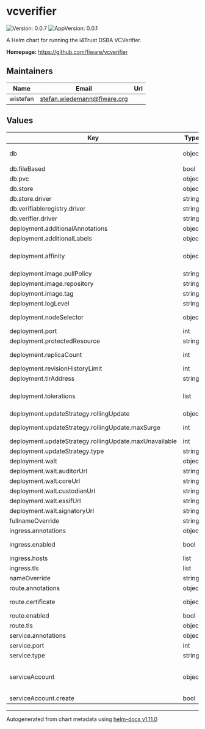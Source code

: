 # vcverifier

![Version: 0.0.7](https://img.shields.io/badge/Version-0.0.7-informational?style=flat-square) ![AppVersion: 0.0.1](https://img.shields.io/badge/AppVersion-0.0.1-informational?style=flat-square)

A Helm chart for running the i4Trust DSBA VCVerifier.

**Homepage:** <https://github.com/fiware/vcverifier>

## Maintainers

| Name | Email | Url |
| ---- | ------ | --- |
| wistefan | <stefan.wiedemann@fiware.org> |  |

## Values

| Key | Type | Default | Description |
|-----|------|---------|-------------|
| db | object | `{"fileBased":true,"pvc":{"size":"1Gi"},"store":{"connectionString":"file:/db/issuer.sqlite?mode=rwc&cache=shared&_fk=1","driver":"sqlite3"},"verifiableregistry":{"connectionString":"file:/db/verifiableregistry.sqlite?mode=rwc&cache=shared&_fk=1","driver":"sqlite3"},"verifier":{"connectionString":"file:/db/verifier.sqlite?mode=rwc&cache=shared&_fk=1","driver":"sqlite3"}}` | configuration for the databse |
| db.fileBased | bool | `true` | should a filebased db used?  |
| db.pvc | object | `{"size":"1Gi"}` | pvc to be used for the sqlite |
| db.store | object | `{"connectionString":"file:/db/issuer.sqlite?mode=rwc&cache=shared&_fk=1","driver":"sqlite3"}` | config for the individual components |
| db.store.driver | string | `"sqlite3"` | database driver to be used |
| db.verifiableregistry.driver | string | `"sqlite3"` | database driver to be used |
| db.verifier.driver | string | `"sqlite3"` | database driver to be used |
| deployment.additionalAnnotations | object | `{}` | additional annotations for the deployment, if required |
| deployment.additionalLabels | object | `{}` | additional labels for the deployment, if required |
| deployment.affinity | object | `{}` | affinity template ref: https://kubernetes.io/docs/concepts/configuration/assign-pod-node/#affinity-and-anti-affinity |
| deployment.image.pullPolicy | string | `"IfNotPresent"` | specification of the image pull policy |
| deployment.image.repository | string | `"quay.io/fiware/vcverifier"` | image name |
| deployment.image.tag | string | `"0.0.1"` | tag of the image to be used |
| deployment.logLevel | string | `"DEBUG"` | logLevel of the application |
| deployment.nodeSelector | object | `{}` | selector template ref: https://kubernetes.io/docs/user-guide/node-selection/ |
| deployment.port | int | `3000` | port to run the container at |
| deployment.protectedResource | string | `nil` | url of the resource to request  |
| deployment.replicaCount | int | `1` | initial number of target replications, can be different if autoscaling is enabled |
| deployment.revisionHistoryLimit | int | `3` | number of old replicas to be retained |
| deployment.tirAddress | string | `nil` |  |
| deployment.tolerations | list | `[]` | tolerations template ref: ref: https://kubernetes.io/docs/concepts/configuration/taint-and-toleration/ |
| deployment.updateStrategy.rollingUpdate | object | `{"maxSurge":1,"maxUnavailable":0}` | new pods will be added gradually |
| deployment.updateStrategy.rollingUpdate.maxSurge | int | `1` | number of pods that can be created above the desired amount while updating |
| deployment.updateStrategy.rollingUpdate.maxUnavailable | int | `0` | number of pods that can be unavailable while updating |
| deployment.updateStrategy.type | string | `"RollingUpdate"` | type of the update |
| deployment.walt | object | `{"auditorUrl":"https://auditor.walt","coreUrl":"https://core.walt","custodianUrl":"https://custodian.walt","essifUrl":"https://essif.walt","signatoryUrl":"https://signatory.walt"}` | urls of vcwalt to connect to |
| deployment.walt.auditorUrl | string | `"https://auditor.walt"` | address of the auditor api |
| deployment.walt.coreUrl | string | `"https://core.walt"` | address of the core api |
| deployment.walt.custodianUrl | string | `"https://custodian.walt"` | address of the custodian api |
| deployment.walt.essifUrl | string | `"https://essif.walt"` | address of the essif api |
| deployment.walt.signatoryUrl | string | `"https://signatory.walt"` | address of the signatory api |
| fullnameOverride | string | `""` |  |
| ingress.annotations | object | `{}` | annotations to be added to the ingress |
| ingress.enabled | bool | `false` | should there be an ingress to connect the activation service with the public internet |
| ingress.hosts | list | `[]` | all hosts to be provided |
| ingress.tls | list | `[]` | configure the ingress' tls |
| nameOverride | string | `""` |  |
| route.annotations | object | `{}` | annotations to be added to the route |
| route.certificate | object | `{}` | see: https://github.com/FIWARE-Ops/fiware-gitops/blob/master/doc/ROUTES.md |
| route.enabled | bool | `false` |  |
| route.tls | object | `{"termination":"edge"}` | tls configuration for the route |
| service.annotations | object | `{}` | additional annotations, if required |
| service.port | int | `3000` | port to be set for the internal service |
| service.type | string | `"ClusterIP"` | service type |
| serviceAccount | object | `{"create":false}` | if a specific service account should be used, it can be configured here ref: https://kubernetes.io/docs/tasks/configure-pod-container/configure-service-account/ |
| serviceAccount.create | bool | `false` | specifies if the account should be created |

----------------------------------------------
Autogenerated from chart metadata using [helm-docs v1.11.0](https://github.com/norwoodj/helm-docs/releases/v1.11.0)
